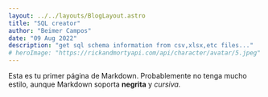 ```yaml
---
layout: ../../layouts/BlogLayout.astro
title: "SQL creator"
author: "Beimer Campos"
date: "09 Aug 2022"
description: "get sql schema information from csv,xlsx,etc files..."
# heroImage: "https://rickandmortyapi.com/api/character/avatar/5.jpeg"
---
```


Esta es tu primer página de Markdown. Probablemente no tenga mucho estilo, aunque
Markdown soporta **negrita** y _cursiva._

